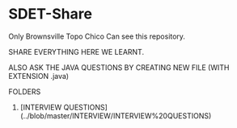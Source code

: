 # SDET-Share
Only Brownsville Topo Chico Can see this repository.


SHARE EVERYTHING HERE WE LEARNT. 

ALSO ASK THE JAVA QUESTIONS BY CREATING NEW FILE (WITH EXTENSION .java)


FOLDERS

1. [INTERVIEW QUESTIONS] (../blob/master/INTERVIEW/INTERVIEW%20QUESTIONS)
